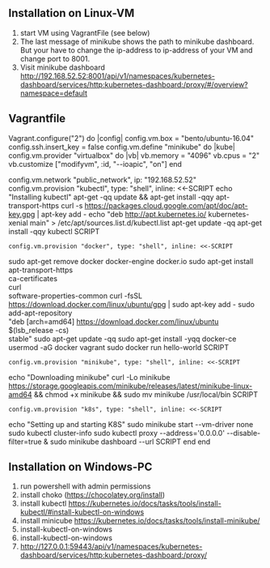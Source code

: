 ## Installation on Linux-VM 
1. start VM using VagrantFile (see below)
2. The last message of minikube shows the path to minikube dashboard. But your have to change the ip-address to ip-address of your VM and change port to 8001.
3. Visit minikube dashboard 
http://192.168.52.52:8001/api/v1/namespaces/kubernetes-dashboard/services/http:kubernetes-dashboard:/proxy/#/overview?namespace=default

## Vagrantfile
Vagrant.configure("2") do |config|
  config.vm.box = "bento/ubuntu-16.04"
  config.ssh.insert_key = false
  config.vm.define "minikube" do |kube|
  config.vm.provider "virtualbox" do |vb|
      vb.memory = "4096"
      vb.cpus = "2"
      vb.customize ["modifyvm", :id, "--ioapic", "on"]
  end
  
  config.vm.network "public_network", ip: "192.168.52.52"
  config.vm.provision "kubectl", type: "shell",  inline: <<-SCRIPT
echo "Installing kubectl"
apt-get -qq update && apt-get install -qqy apt-transport-https
curl -s https://packages.cloud.google.com/apt/doc/apt-key.gpg | apt-key add -
echo "deb http://apt.kubernetes.io/ kubernetes-xenial main" > /etc/apt/sources.list.d/kubectl.list
apt-get update -qq
apt-get install -qqy kubectl
SCRIPT

    config.vm.provision "docker", type: "shell", inline: <<-SCRIPT
sudo apt-get remove docker docker-engine docker.io
sudo apt-get install \
    apt-transport-https \
    ca-certificates \
    curl \
    software-properties-common
curl -fsSL https://download.docker.com/linux/ubuntu/gpg | sudo apt-key add -
sudo add-apt-repository \
   "deb [arch=amd64] https://download.docker.com/linux/ubuntu \
    $(lsb_release -cs) \
    stable"
sudo apt-get update -qq
sudo apt-get install -yqq docker-ce
usermod -aG docker vagrant
sudo docker run hello-world
SCRIPT

    config.vm.provision "minikube", type: "shell", inline: <<-SCRIPT
echo "Downloading minikube"
curl -Lo minikube https://storage.googleapis.com/minikube/releases/latest/minikube-linux-amd64 && chmod +x minikube && sudo mv minikube /usr/local/bin
SCRIPT

    config.vm.provision "k8s", type: "shell", inline: <<-SCRIPT
echo "Setting up and starting K8S"
sudo minikube start --vm-driver none
sudo kubectl cluster-info
sudo kubectl proxy --address='0.0.0.0' --disable-filter=true  &
sudo minikube dashboard --url
SCRIPT
  end
end

## Installation on Windows-PC 
1. run powershell with admin permissions
2. install choko (https://chocolatey.org/install)
3. install kubectl https://kubernetes.io/docs/tasks/tools/install-kubectl/#install-kubectl-on-windows
4. install minicube https://kubernetes.io/docs/tasks/tools/install-minikube/
5. install-kubectl-on-windows
6. install-kubectl-on-windows
7. http://127.0.0.1:59443/api/v1/namespaces/kubernetes-dashboard/services/http:kubernetes-dashboard:/proxy/